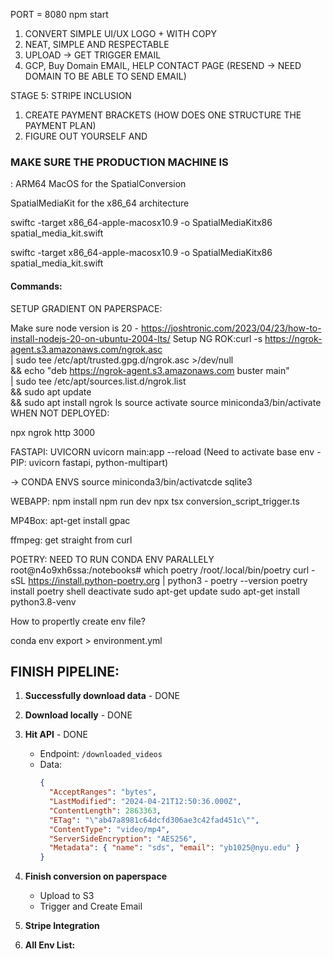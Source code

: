 

PORT = 8080 npm start 





1. CONVERT SIMPLE UI/UX LOGO + WITH COPY 
2. NEAT, SIMPLE AND RESPECTABLE
3. UPLOAD -> GET TRIGGER EMAIL  
5. GCP, Buy Domain 
EMAIL, HELP CONTACT PAGE (RESEND -> NEED DOMAIN TO BE ABLE TO SEND EMAIL)

STAGE 5: STRIPE INCLUSION

1. CREATE PAYMENT BRACKETS (HOW DOES ONE STRUCTURE THE PAYMENT PLAN)
2. FIGURE OUT YOURSELF AND 


### MAKE SURE THE PRODUCTION MACHINE IS

: ARM64 MacOS for the SpatialConversion



SpatialMediaKit for the x86_64 architecture

swiftc -target x86_64-apple-macosx10.9 -o SpatialMediaKitx86 spatial_media_kit.swift

swiftc -target x86_64-apple-macosx10.9 -o SpatialMediaKitx86 spatial_media_kit.swift
#### Commands:


SETUP GRADIENT ON PAPERSPACE:

Make sure node version is 20 - https://joshtronic.com/2023/04/23/how-to-install-nodejs-20-on-ubuntu-2004-lts/
Setup NG ROK:curl -s https://ngrok-agent.s3.amazonaws.com/ngrok.asc \
	| sudo tee /etc/apt/trusted.gpg.d/ngrok.asc >/dev/null \
	&& echo "deb https://ngrok-agent.s3.amazonaws.com buster main" \
	| sudo tee /etc/apt/sources.list.d/ngrok.list \
	&& sudo apt update \
	&& sudo apt install ngrok
ls
source activate 
 source miniconda3/bin/activate 
WHEN NOT DEPLOYED:

npx ngrok http 3000

FASTAPI: UVICORN 
uvicorn main:app --reload (Need to activate base env - PIP: uvicorn fastapi,  python-multipart)

-> CONDA ENVS 
source miniconda3/bin/activatcde
sqlite3

WEBAPP: 
npm install
npm run dev
npx tsx conversion_script_trigger.ts

MP4Box:
apt-get install gpac 

ffmpeg:
get straight from curl 

POETRY:
NEED TO RUN CONDA ENV PARALLELY 
root@n4o9xh6ssa:/notebooks# which poetry
/root/.local/bin/poetry
curl -sSL https://install.python-poetry.org | python3 -
poetry --version
poetry install 
poetry shell
deactivate 
sudo apt-get update
sudo apt-get install python3.8-venv



How to propertly create env file?

conda env export > environment.yml 

## FINISH PIPELINE:

1. **Successfully download data** - DONE 
2. **Download locally** - DONE 
3. **Hit API** - DONE  
   - Endpoint: `/downloaded_videos`
   - Data:
     ```json
     {
       "AcceptRanges": "bytes",
       "LastModified": "2024-04-21T12:50:36.000Z",
       "ContentLength": 2863363,
       "ETag": "\"ab47a8981c64dcfd306ae3c42fad451c\"",
       "ContentType": "video/mp4",
       "ServerSideEncryption": "AES256",
       "Metadata": { "name": "sds", "email": "yb1025@nyu.edu" }
     }
     ```

4. **Finish conversion on paperspace** 
   - Upload to S3
   - Trigger and Create Email 
5. **Stripe Integration** 
6. **All Env List:** 

